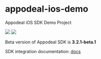 # appodeal-ios-demo
Appodeal iOS SDK Demo Project

[![](https://img.shields.io/badge/docs-Swift-green.svg)](https://docs.appodeal.com/ios/get-started)
[![](https://img.shields.io/badge/docs-ObjectiveC-green.svg)](https://docs.appodeal.com/ios/get-started)

Beta version of Appodeal SDK is **3.2.1-beta.1** 
 
SDK integration documentation: [docs](https://docs.appodeal.com/ios/get-started)


